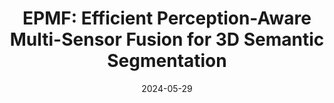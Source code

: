 ---
title: "EPMF: Efficient Perception-Aware Multi-Sensor Fusion for 3D Semantic Segmentation"
collection: journals
permalink: /publication/EPMF
date: 2024-05-29
year: "2024"
venue: "TPAMI"
city: 
state: ""
thumbnail: "EPMF.png"
teaser :
authors: "Mingkui Tan, Zhuangwei Zhuang, Sitao Chen, Rong Li, Kui Jia, Qicheng Wang and Yuanqing Li"
bibtex: EPMF.txt
uri: EPMF.pdf
arxiv: https://arxiv.org/pdf/2106.15277
project: 
source: 
poster:
data:
---